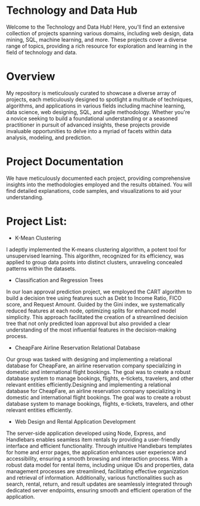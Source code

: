 # Technology and Data Hub

Welcome to the Technology and Data Hub! Here, you'll find an extensive collection of projects spanning various domains, including web design, data mining, SQL, machine learning, and more. These projects cover a diverse range of topics, providing a rich resource for exploration and learning in the field of technology and data.

# Overview

My repository is meticulously curated to showcase a diverse array of projects, each meticulously designed to spotlight a multitude of techniques, algorithms, and applications in various fields including machine learning, data science, web designing, SQL, and agile methodology. Whether you're a novice seeking to build a foundational understanding or a seasoned practitioner in pursuit of advanced insights, these projects provide invaluable opportunities to delve into a myriad of facets within data analysis, modeling, and prediction.


# Project Documentation
We have meticulously documented each project, providing comprehensive insights into the methodologies employed and the results obtained. You will find detailed explanations, code samples, and visualizations to aid your understanding.

# Project List:

- K-Mean Clustering

I adeptly implemented the K-means clustering algorithm, a potent tool for unsupervised learning. This algorithm, recognized for its efficiency, was applied to group data points into distinct clusters, unraveling concealed patterns within the datasets. 

- Classification and Regression Trees

In our loan approval prediction project, we employed the CART algorithm to build a decision tree using features such as Debt to Income Ratio, FICO score, and Request Amount. Guided by the Gini index, we systematically reduced features at each node, optimizing splits for enhanced model simplicity. This approach facilitated the creation of a streamlined decision tree that not only predicted loan approval but also provided a clear understanding of the most influential features in the decision-making process.

- CheapFare Airline Reservation Relational Database

Our group was tasked with designing and implementing a relational database for CheapFare, an airline reservation company specializing in domestic and international flight bookings. The goal was to create a robust database system to manage bookings, flights, e-tickets, travelers, and other relevant entities efficiently.Designing and implementing a relational database for CheapFare, an airline reservation company specializing in domestic and international flight bookings. The goal was to create a robust database system to manage bookings, flights, e-tickets, travelers, and other relevant entities efficiently.

- Web Design and Rental Application Development

The server-side application developed using Node, Express, and Handlebars enables seamless item rentals by providing a user-friendly interface and efficient functionality. Through intuitive Handlebars templates for home and error pages, the application enhances user experience and accessibility, ensuring a smooth browsing and interaction process. With a robust data model for rental items, including unique IDs and properties, data management processes are streamlined, facilitating effective organization and retrieval of information. Additionally, various functionalities such as search, rental, return, and result updates are seamlessly integrated through dedicated server endpoints, ensuring smooth and efficient operation of the application.
